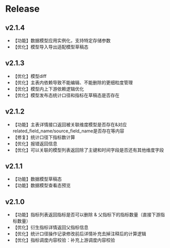 # Release
## v2.1.4
- 【功能】数据模型应用实例化，支持特定存储参数
- 【优化】模型导入导出适配模型草稿态

## v2.1.3
- 【优化】模型diff
- 【优化】主表内依赖导致不能编辑、不能删除的更细粒度管理
- 【优化】模型内上下游依赖逻辑优化
- 【优化】模型发布态统计口径和指标在草稿态是否存在


## v2.1.2

- 【功能】主表详情接口返回被关联维度模型是否存在&对应related_field_name/source_field_name是否存在等内容
- 【修复】统计口径下指标数计算
- 【优化】报错返回信息
- 【优化】可以关联的模型列表返回除了主键和时间字段是否还有其他维度字段

## v2.1.1

- 【功能】数据模型草稿态
- 【功能】数据模型查看态预览


## v2.1.0

- 【功能】指标列表返回指标是否可以删除 & 父指标下的指标数量（直接下游指标数量）
- 【优化】衍生指标详情返回父指标信息
- 【优化】统计口径操作记录修改前后详情补充去掉注释后的计算逻辑
- 【优化】指标调度内容校验：补充上游调度内容校验
